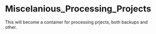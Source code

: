 # Miscelanious_Processing_Projects
This will become a container for processing prjects, both backups and other.
